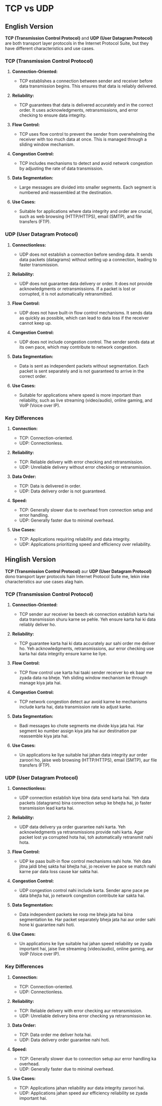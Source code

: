 # TCP vs UDP

## English Version

**TCP (Transmission Control Protocol)** and **UDP (User Datagram Protocol)** are both transport layer protocols in the Internet Protocol Suite, but they have different characteristics and use cases.

### TCP (Transmission Control Protocol)

1. **Connection-Oriented:**
   - TCP establishes a connection between sender and receiver before data transmission begins. This ensures that data is reliably delivered.
   
2. **Reliability:**
   - TCP guarantees that data is delivered accurately and in the correct order. It uses acknowledgments, retransmissions, and error checking to ensure data integrity.

3. **Flow Control:**
   - TCP uses flow control to prevent the sender from overwhelming the receiver with too much data at once. This is managed through a sliding window mechanism.

4. **Congestion Control:**
   - TCP includes mechanisms to detect and avoid network congestion by adjusting the rate of data transmission.

5. **Data Segmentation:**
   - Large messages are divided into smaller segments. Each segment is numbered and reassembled at the destination.

6. **Use Cases:**
   - Suitable for applications where data integrity and order are crucial, such as web browsing (HTTP/HTTPS), email (SMTP), and file transfers (FTP).

### UDP (User Datagram Protocol)

1. **Connectionless:**
   - UDP does not establish a connection before sending data. It sends data packets (datagrams) without setting up a connection, leading to faster transmission.

2. **Reliability:**
   - UDP does not guarantee data delivery or order. It does not provide acknowledgments or retransmissions. If a packet is lost or corrupted, it is not automatically retransmitted.

3. **Flow Control:**
   - UDP does not have built-in flow control mechanisms. It sends data as quickly as possible, which can lead to data loss if the receiver cannot keep up.

4. **Congestion Control:**
   - UDP does not include congestion control. The sender sends data at its own pace, which may contribute to network congestion.

5. **Data Segmentation:**
   - Data is sent as independent packets without segmentation. Each packet is sent separately and is not guaranteed to arrive in the correct order.

6. **Use Cases:**
   - Suitable for applications where speed is more important than reliability, such as live streaming (video/audio), online gaming, and VoIP (Voice over IP).

### Key Differences

1. **Connection:**
   - TCP: Connection-oriented.
   - UDP: Connectionless.

2. **Reliability:**
   - TCP: Reliable delivery with error checking and retransmission.
   - UDP: Unreliable delivery without error checking or retransmission.

3. **Data Order:**
   - TCP: Data is delivered in order.
   - UDP: Data delivery order is not guaranteed.

4. **Speed:**
   - TCP: Generally slower due to overhead from connection setup and error handling.
   - UDP: Generally faster due to minimal overhead.

5. **Use Cases:**
   - TCP: Applications requiring reliability and data integrity.
   - UDP: Applications prioritizing speed and efficiency over reliability.

## Hinglish Version

**TCP (Transmission Control Protocol)** aur **UDP (User Datagram Protocol)** dono transport layer protocols hain Internet Protocol Suite me, lekin inke characteristics aur use cases alag hain.

### TCP (Transmission Control Protocol)

1. **Connection-Oriented:**
   - TCP sender aur receiver ke beech ek connection establish karta hai data transmission shuru karne se pehle. Yeh ensure karta hai ki data reliably deliver ho.

2. **Reliability:**
   - TCP guarantee karta hai ki data accurately aur sahi order me deliver ho. Yeh acknowledgments, retransmissions, aur error checking use karta hai data integrity ensure karne ke liye.

3. **Flow Control:**
   - TCP flow control use karta hai taaki sender receiver ko ek baar me zyada data na bheje. Yeh sliding window mechanism ke through manage kiya jata hai.

4. **Congestion Control:**
   - TCP network congestion detect aur avoid karne ke mechanisms include karta hai, data transmission rate ko adjust karke.

5. **Data Segmentation:**
   - Badi messages ko chote segments me divide kiya jata hai. Har segment ko number assign kiya jata hai aur destination par reassemble kiya jata hai.

6. **Use Cases:**
   - Un applications ke liye suitable hai jahan data integrity aur order zaroori ho, jaise web browsing (HTTP/HTTPS), email (SMTP), aur file transfers (FTP).

### UDP (User Datagram Protocol)

1. **Connectionless:**
   - UDP connection establish kiye bina data send karta hai. Yeh data packets (datagrams) bina connection setup ke bhejta hai, jo faster transmission lead karta hai.

2. **Reliability:**
   - UDP data delivery ya order guarantee nahi karta. Yeh acknowledgments ya retransmissions provide nahi karta. Agar packet lost ya corrupted hota hai, toh automatically retransmit nahi hota.

3. **Flow Control:**
   - UDP ke paas built-in flow control mechanisms nahi hote. Yeh data jitna jaldi bhej sakta hai bhejta hai, jo receiver ke pace se match nahi karne par data loss cause kar sakta hai.

4. **Congestion Control:**
   - UDP congestion control nahi include karta. Sender apne pace pe data bhejta hai, jo network congestion contribute kar sakta hai.

5. **Data Segmentation:**
   - Data independent packets ke roop me bheja jata hai bina segmentation ke. Har packet separately bheja jata hai aur order sahi hone ki guarantee nahi hoti.

6. **Use Cases:**
   - Un applications ke liye suitable hai jahan speed reliability se zyada important hai, jaise live streaming (video/audio), online gaming, aur VoIP (Voice over IP).

### Key Differences

1. **Connection:**
   - TCP: Connection-oriented.
   - UDP: Connectionless.

2. **Reliability:**
   - TCP: Reliable delivery with error checking aur retransmission.
   - UDP: Unreliable delivery bina error checking ya retransmission ke.

3. **Data Order:**
   - TCP: Data order me deliver hota hai.
   - UDP: Data delivery order guarantee nahi hoti.

4. **Speed:**
   - TCP: Generally slower due to connection setup aur error handling ka overhead.
   - UDP: Generally faster due to minimal overhead.

5. **Use Cases:**
   - TCP: Applications jahan reliability aur data integrity zaroori hai.
   - UDP: Applications jahan speed aur efficiency reliability se zyada important hai.

